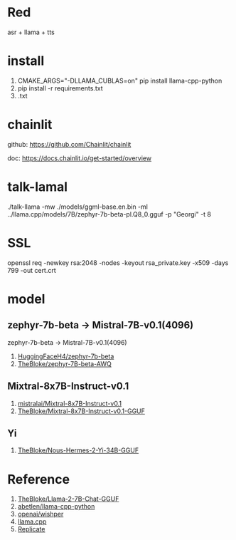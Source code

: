 # Red
asr + llama + tts


# install
1. CMAKE_ARGS="-DLLAMA_CUBLAS=on" pip install llama-cpp-python
2. pip install -r requirements.txt
3. .txt

# chainlit
github: https://github.com/Chainlit/chainlit

doc: https://docs.chainlit.io/get-started/overview


# talk-lamal
./talk-llama -mw ./models/ggml-base.en.bin -ml ../llama.cpp/models/7B/zephyr-7b-beta-pl.Q8_0.gguf -p "Georgi" -t 8

# SSL
openssl req -newkey rsa:2048 -nodes -keyout rsa_private.key -x509 -days 799 -out cert.crt

# model
## zephyr-7b-beta -> Mistral-7B-v0.1(4096)
zephyr-7b-beta -> Mistral-7B-v0.1(4096)
1. [HuggingFaceH4/zephyr-7b-beta](https://huggingface.co/HuggingFaceH4/zephyr-7b-beta)
2. [TheBloke/zephyr-7B-beta-AWQ](https://huggingface.co/TheBloke/zephyr-7B-beta-AWQ)

## Mixtral-8x7B-Instruct-v0.1
1. [mistralai/Mixtral-8x7B-Instruct-v0.1](https://huggingface.co/mistralai/Mixtral-8x7B-Instruct-v0.1)
2. [TheBloke/Mixtral-8x7B-Instruct-v0.1-GGUF](https://huggingface.co/TheBloke/Mixtral-8x7B-Instruct-v0.1-GGUF)


## Yi
1. [TheBloke/Nous-Hermes-2-Yi-34B-GGUF](https://huggingface.co/TheBloke/Nous-Hermes-2-Yi-34B-GGUF)

# Reference
1. [TheBloke/Llama-2-7B-Chat-GGUF](https://huggingface.co/TheBloke/Llama-2-7B-Chat-GGUF#provided-files)
2. [abetlen/llama-cpp-python](https://github.com/abetlen/llama-cpp-python)
3. [openai/wishper](https://github.com/openai/whisper)
4. [llama.cpp](https://github.com/ggerganov/llama.cpp)
5. [Replicate](https://replicate.com/)